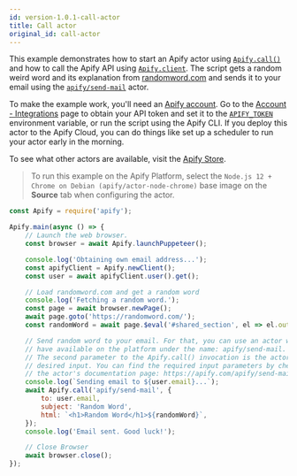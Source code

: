 ```yaml
---
id: version-1.0.1-call-actor
title: Call actor
original_id: call-actor
---
```


This example demonstrates how to start an Apify actor using [`Apify.call()`](/docs/api/apify#call) and how to call the Apify API using
[`Apify.client`](/docs/api/apify#client). The script gets a random weird word and its explanation from [randomword.com](https://randomword.com/) and
sends it to your email using the [`apify/send-mail`](https://apify.com/apify/send-mail) actor.

To make the example work, you'll need an [Apify account](https://my.apify.com/). Go to the
[Account - Integrations](https://my.apify.com/account#/integrations) page to obtain your API token and set it to the
[`APIFY_TOKEN`](/docs/guides/environment-variables#APIFY_TOKEN) environment variable, or run the script using the Apify CLI. If you deploy this actor
to the Apify Cloud, you can do things like set up a scheduler to run your actor early in the morning.

To see what other actors are available, visit the [Apify Store](https://apify.com/store).

> To run this example on the Apify Platform, select the `Node.js 12 + Chrome on Debian (apify/actor-node-chrome)` base image on the **Source** tab
> when configuring the actor.

```javascript
const Apify = require('apify');

Apify.main(async () => {
    // Launch the web browser.
    const browser = await Apify.launchPuppeteer();

    console.log('Obtaining own email address...');
    const apifyClient = Apify.newClient();
    const user = await apifyClient.user().get();

    // Load randomword.com and get a random word
    console.log('Fetching a random word.');
    const page = await browser.newPage();
    await page.goto('https://randomword.com/');
    const randomWord = await page.$eval('#shared_section', el => el.outerHTML);

    // Send random word to your email. For that, you can use an actor we already
    // have available on the platform under the name: apify/send-mail.
    // The second parameter to the Apify.call() invocation is the actor's
    // desired input. You can find the required input parameters by checking
    // the actor's documentation page: https://apify.com/apify/send-mail
    console.log(`Sending email to ${user.email}...`);
    await Apify.call('apify/send-mail', {
        to: user.email,
        subject: 'Random Word',
        html: `<h1>Random Word</h1>${randomWord}`,
    });
    console.log('Email sent. Good luck!');

    // Close Browser
    await browser.close();
});
```
